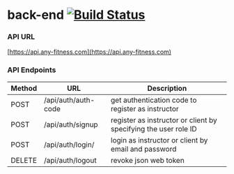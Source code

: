 # back-end [![Build Status](https://travis-ci.com/BW-Anywhere-Fitness-1/back-end.svg?branch=dev)](https://travis-ci.com/BW-Anywhere-Fitness-1/back-end)

### API URL

[https://api.any-fitness.com](https://api.any-fitness.com)

### API Endpoints

| Method | URL                 | Description                                                     |
| ------ | ------------------- | --------------------------------------------------------------- |
| POST   | /api/auth/auth-code | get authentication code to register as instructor               |
| POST   | /api/auth/signup    | register as instructor or client by specifying the user role ID |
| POST   | /api/auth/login/    | login as instructor or client by email and password             |
| DELETE | /api/auth/logout    | revoke json web token                                           |
